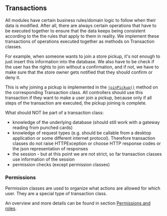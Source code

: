 ## Transactions

All modules have certain business rules/domain logic to follow when their data is modified. After all, there are always
certain operations that have to be executed together to ensure that the data keeps being consistent according to the
the rules that apply to them in reality. We implement these transactions of operations executed together as methods on
Transaction classes.

For example, when someone wants to join a store pickup, it's not enough to just insert this information into the
database. We also have to be check if the user has the rights to join without a confirmation, and if not, we have to
make sure that the store owner gets notified that they should confirm or deny it.

This is why joining a pickup is implemented in the [`joinPickup()`](https://gitlab.com/foodsharing-dev/foodsharing/-/blob/master/src/Modules/Store/StoreTransactions.php#L247) method on the corresponding Transaction class. All
controllers should use this transaction if they want to make a user join a pickup, because only if all steps of the
transaction are executed, the pickup joining is complete.

What should NOT be part of a transaction class:

* knowledge of the underlying database (should still work with a gateway reading from punched cards)
* knowledge of request types (e.g. should be callable from a desktop application or some different internet protocol). Therefore transaction classes do not raise HTTPException or choose HTTP response codes or the json representation of responses
* the session - but at this point we are not strict, so far transaction classes use information of the session
* permission checks (except permission classes)

### Permissions

Permission classes are used to organize what actions are allowed for which user.
They are a special type of transaction class.

An overview and more details can be found in section [Permissions and roles](backend-permissions-roles.md).
